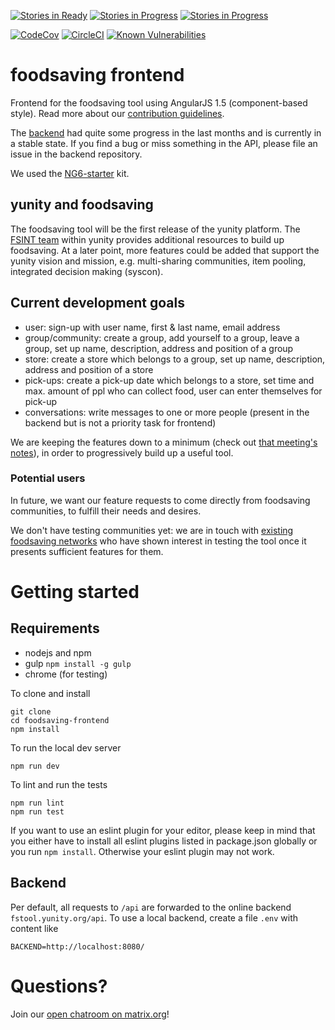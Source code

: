 [![Stories in Ready](https://badge.waffle.io/yunity/foodsaving-frontend.svg?label=ready&title=ready)](http://waffle.io/yunity/foodsaving-frontend)
[![Stories in Progress](https://badge.waffle.io/yunity/foodsaving-frontend.svg?label=in-progress&title=in-progress)](http://waffle.io/yunity/foodsaving-frontend)
[![Stories in Progress](https://badge.waffle.io/yunity/foodsaving-frontend.svg?label=needs-approval&title=needs-approval)](http://waffle.io/yunity/foodsaving-frontend)

[![CodeCov](https://codecov.io/github/yunity/foodsaving-frontend/coverage.svg)](https://codecov.io/gh/yunity/foodsaving-frontend)
[![CircleCI](https://circleci.com/gh/yunity/foodsaving-frontend.svg?style=shield)](https://circleci.com/gh/yunity/foodsaving-frontend)
[![Known Vulnerabilities](https://snyk.io/test/github/yunity/foodsaving-frontend/e4f6927cccfbde340636d20b863efd508be19ec0/badge.svg)](https://snyk.io/test/github/yunity/foodsaving-frontend/e4f6927cccfbde340636d20b863efd508be19ec0)


# foodsaving frontend
Frontend for the foodsaving tool using AngularJS 1.5 (component-based style).
Read more about our [contribution guidelines](https://github.com/yunity/foodsaving-frontend/blob/master/CONTRIBUTE.md).

The [backend](https://github.com/yunity/foodsaving-backend) had quite some progress in the last months and is currently in a stable state. If you find a bug or miss something in the API, please file an issue in the backend repository.

We used the [NG6-starter](https://github.com/AngularClass/NG6-starter) kit.


## yunity and foodsaving
The foodsaving tool will be the first release of the yunity platform.
The [FSINT team](https://yunity.atlassian.net/wiki/display/FSINT/) within yunity provides additional resources to build up foodsaving.
At a later point, more features could be added that support the yunity vision and mission, e.g. multi-sharing communities, item pooling, integrated decision making (syscon).

## Current development goals
- user: sign-up with user name, first & last name, email address
- group/community: create a group, add yourself to a group, leave a group, set up name, description, address and position of a group
- store: create a store which belongs to a group, set up name, description, address and position of a store
- pick-ups: create a pick-up date which belongs to a store, set time and max. amount of ppl who can collect food, user can enter themselves for pick-up
- conversations: write messages to one or more people (present in the backend but is not a priority task for frontend) 

We are keeping the features down to a minimum (check out [that meeting's notes](https://yunity.atlassian.net/wiki/display/YUN/2016-09-13+-+Narrowing+down+features)), in order to progressively build up a useful tool.

### Potential users
In future, we want our feature requests to come directly from foodsaving communities, to fulfill their needs and desires.

We don't have testing communities yet: we are in touch with [existing foodsaving networks](https://yunity.atlassian.net/wiki/display/YUN/Existing+initiatives) who have shown interest in testing the tool once it presents sufficient features for them.

# Getting started

## Requirements

- nodejs and npm
- gulp `npm install -g gulp`
- chrome (for testing)

To clone and install

```
git clone
cd foodsaving-frontend
npm install
```

To run the local dev server

```
npm run dev
```

To lint and run the tests

```
npm run lint
npm run test
```

If you want to use an eslint plugin for your editor, please keep in mind that you either have to install all eslint plugins listed in package.json globally or you run `npm install`. Otherwise your eslint plugin may not work.

## Backend

Per default, all requests to `/api` are forwarded to the online backend `fstool.yunity.org/api`.
To use a local backend, create a file `.env` with content like

```
BACKEND=http://localhost:8080/
```

# Questions?

Join our [open chatroom on matrix.org](https://riot.im/app/#/room/#foodsaving-tool:matrix.org)!
